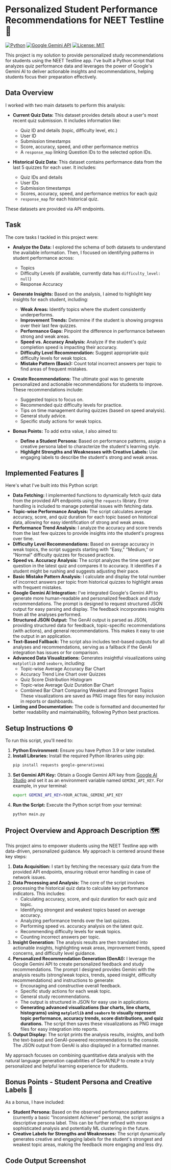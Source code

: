 # Personalized Student Performance Recommendations for NEET Testline 🚀

[![Python](https://img.shields.io/badge/Python-3.9+-blue.svg?style=flat-square&logo=python&logoColor=white)](https://www.python.org)
[![Google Gemini API](https://img.shields.io/badge/Google_Gemini_API-Powered-orange.svg?style=flat-square&logo=google-gemini&logoColor=white)](https://ai.google.dev/gemini-api)
[![License: MIT](https://img.shields.io/badge/License-MIT-yellow.svg)](https://opensource.org/licenses/MIT)

This project is my solution to provide personalized study recommendations for students using the NEET Testline app. I've built a Python script that analyzes quiz performance data and leverages the power of Google's Gemini AI to deliver actionable insights and recommendations, helping students focus their preparation effectively.

## Data Overview

I worked with two main datasets to perform this analysis:

*   **Current Quiz Data:** This dataset provides details about a user's most recent quiz submission. It includes information like:
    *   Quiz ID and details (topic, difficulty level, etc.)
    *   User ID
    *   Submission timestamps
    *   Score, accuracy, speed, and other performance metrics
    *   A `response_map` linking Question IDs to the selected option IDs.

*   **Historical Quiz Data:** This dataset contains performance data from the last 5 quizzes for each user. It includes:
    *   Quiz IDs and details
    *   User IDs
    *   Submission timestamps
    *   Scores, accuracy, speed, and performance metrics for each quiz
    *   `response_map` for each historical quiz.

These datasets are provided via API endpoints.

## Task

The core tasks I tackled in this project were:

*   **Analyze the Data:** I explored the schema of both datasets to understand the available information. Then, I focused on identifying patterns in student performance across:
    *   Topics
    *   Difficulty Levels (if available, currently data has `difficulty_level: null`)
    *   Response Accuracy

*   **Generate Insights:**  Based on the analysis, I aimed to highlight key insights for each student, including:
    *   **Weak Areas:**  Identify topics where the student consistently underperforms.
    *   **Improvement Trends:**  Determine if the student is showing progress over their last few quizzes.
    *   **Performance Gaps:**  Pinpoint the difference in performance between strong and weak areas.
    *   **Speed vs. Accuracy Analysis:** Analyze if the student's quiz completion speed is impacting their accuracy.
    *   **Difficulty Level Recommendation:** Suggest appropriate quiz difficulty levels for weak topics.
    *   **Mistake Pattern (Basic):** Count total incorrect answers per topic to find areas of frequent mistakes.

*   **Create Recommendations:** The ultimate goal was to generate personalized and actionable recommendations for students to improve. These recommendations include:
    *   Suggested topics to focus on.
    *   Recommended quiz difficulty levels for practice.
    *   Tips on time management during quizzes (based on speed analysis).
    *   General study advice.
    *   Specific study actions for weak topics.

*   **Bonus Points:**  To add extra value, I also aimed to:
    *   **Define a Student Persona:** Based on performance patterns, assign a creative persona label to characterize the student's learning style.
    *   **Highlight Strengths and Weaknesses with Creative Labels:**  Use engaging labels to describe the student's strong and weak areas.

## Implemented Features 💪

Here's what I've built into this Python script:

*   **Data Fetching:** I implemented functions to dynamically fetch quiz data from the provided API endpoints using the `requests` library. Error handling is included to manage potential issues with fetching data.
*   **Topic-wise Performance Analysis:**  The script calculates average accuracy, score, and quiz duration for each topic based on historical data, allowing for easy identification of strong and weak areas.
*   **Performance Trend Analysis:**  I analyze the accuracy and score trends from the last few quizzes to provide insights into the student's progress over time.
*   **Difficulty Level Recommendations:**  Based on average accuracy in weak topics, the script suggests starting with "Easy," "Medium," or "Normal" difficulty quizzes for focused practice.
*   **Speed vs. Accuracy Analysis:**  The script analyzes the time spent per question in the latest quiz and compares it to accuracy. It identifies if a student might be rushing and suggests adjusting their pace.
*   **Basic Mistake Pattern Analysis:** I calculate and display the total number of incorrect answers per topic from historical quizzes to highlight areas with frequent mistakes.
*   **Google Gemini AI Integration:**  I've integrated Google's Gemini API to generate more human-readable and personalized feedback and study recommendations. The prompt is designed to request structured JSON output for easy parsing and display. The feedback incorporates insights from all the analyses performed.
*   **Structured JSON Output:**  The GenAI output is parsed as JSON, providing structured data for feedback, topic-specific recommendations (with actions), and general recommendations. This makes it easy to use the output in an application.
*   **Text-Based Fallback:** The script also includes text-based outputs for all analyses and recommendations, serving as a fallback if the GenAI integration has issues or for comparison.
*   **Advanced Data Visualizations:** Generates insightful visualizations using `matplotlib` and `seaborn`, including:
    *   Topic-wise Average Accuracy Bar Chart
    *   Accuracy Trend Line Chart over Quizzes
    *   Quiz Score Distribution Histogram
    *   Topic-wise Average Quiz Duration Bar Chart
    *   Combined Bar Chart Comparing Weakest and Strongest Topics
    These visualizations are saved as PNG image files for easy inclusion in reports or dashboards.
*   **Linting and Documentation:** The code is formatted and documented for better readability and maintainability, following Python best practices.

## Setup Instructions ⚙️

To run this script, you'll need to:

1.  **Python Environment:** Ensure you have Python 3.9 or later installed.
2.  **Install Libraries:** Install the required Python libraries using pip:
    ```bash
    pip install requests google-generativeai
    ```
3.  **Set Gemini API Key:** Obtain a Google Gemini API key from [Google AI Studio](https://aistudio.google.com/) and set it as an environment variable named `GEMINI_API_KEY`.  For example, in your terminal:
    ```bash
    export GEMINI_API_KEY=YOUR_ACTUAL_GEMINI_API_KEY
    ```
4.  **Run the Script:** Execute the Python script from your terminal:
    ```bash
    python main.py
    ```

## Project Overview and Approach Description 🗺️

This project aims to empower students using the NEET Testline app with data-driven, personalized guidance.  My approach is centered around these key steps:

1.  **Data Acquisition:** I start by fetching the necessary quiz data from the provided API endpoints, ensuring robust error handling in case of network issues.
2.  **Data Processing and Analysis:**  The core of the script involves processing the historical quiz data to calculate key performance indicators. This includes:
    *   Calculating accuracy, score, and quiz duration for each quiz and topic.
    *   Identifying strongest and weakest topics based on average accuracy.
    *   Analyzing performance trends over the last quizzes.
    *   Performing speed vs. accuracy analysis on the latest quiz.
    *   Recommending difficulty levels for weak topics.
    *   Counting incorrect answers per topic.
3.  **Insight Generation:**  The analysis results are then translated into actionable insights, highlighting weak areas, improvement trends, speed concerns, and difficulty level guidance.
4.  **Personalized Recommendation Generation (GenAI):**  I leverage the Google Gemini API to create personalized feedback and study recommendations. The prompt I designed provides Gemini with the analysis results (strong/weak topics, trends, speed insight, difficulty recommendations) and instructions to generate:
    *   Encouraging and constructive overall feedback.
    *   Specific study actions for each weak topic.
    *   General study recommendations.
    *   The output is structured in JSON for easy use in applications.
    *   **Generating advanced visualizations (bar charts, line charts, histograms) using `matplotlib` and `seaborn` to visually represent topic performance, accuracy trends, score distributions, and quiz durations.**
        The script then saves these visualizations as PNG image files for easy integration into reports.
5.  **Output Display:**  The script prints the analysis results, insights, and both the text-based and GenAI-powered recommendations to the console. The JSON output from GenAI is also displayed in a formatted manner.

My approach focuses on combining quantitative data analysis with the natural language generation capabilities of GenAI/NLP to create a truly personalized and helpful learning experience for students.

## Bonus Points - Student Persona and Creative Labels 🌟

As a bonus, I have included:

*   **Student Persona:** Based on the observed performance patterns (currently a basic "Inconsistent Achiever" persona), the script assigns a descriptive persona label. This can be further refined with more sophisticated analysis and potentially ML clustering in the future.
*   **Creative Labels for Strengths and Weaknesses:**  The script dynamically generates creative and engaging labels for the student's strongest and weakest topic areas, making the feedback more engaging and less dry.

## Code Output Screenshot
[](https://github.com/Kaos599/Testline_Assignment/blob/main/Output_Screenshot/Code%20output.mp4)

